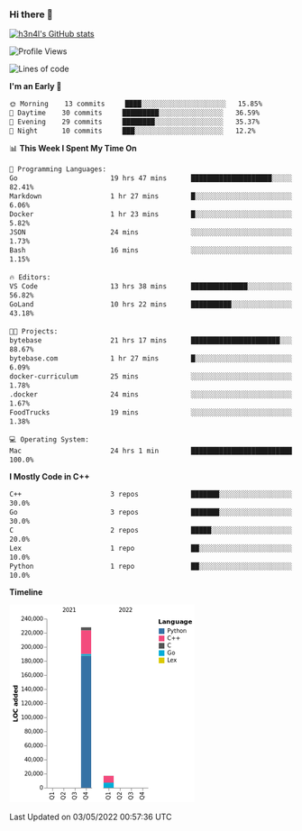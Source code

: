 ### Hi there 👋

[![h3n4l's GitHub stats](https://github-readme-stats.vercel.app/api?username=h3n4l&count_private=true&show_icons=true&theme=radical)](https://github.com/h3n4l/github-readme-stats)

<!--START_SECTION:waka-->
![Profile Views](http://img.shields.io/badge/Profile%20Views-11-blue)

![Lines of code](https://img.shields.io/badge/From%20Hello%20World%20I%27ve%20Written-245%20Thousand%20lines%20of%20code-blue)

**I'm an Early 🐤** 

```text
🌞 Morning    13 commits     ████░░░░░░░░░░░░░░░░░░░░░   15.85% 
🌆 Daytime    30 commits     █████████░░░░░░░░░░░░░░░░   36.59% 
🌃 Evening    29 commits     ████████░░░░░░░░░░░░░░░░░   35.37% 
🌙 Night      10 commits     ███░░░░░░░░░░░░░░░░░░░░░░   12.2%

```


📊 **This Week I Spent My Time On** 

```text
💬 Programming Languages: 
Go                       19 hrs 47 mins      ████████████████████░░░░░   82.41% 
Markdown                 1 hr 27 mins        █░░░░░░░░░░░░░░░░░░░░░░░░   6.06% 
Docker                   1 hr 23 mins        █░░░░░░░░░░░░░░░░░░░░░░░░   5.82% 
JSON                     24 mins             ░░░░░░░░░░░░░░░░░░░░░░░░░   1.73% 
Bash                     16 mins             ░░░░░░░░░░░░░░░░░░░░░░░░░   1.15%

🔥 Editors: 
VS Code                  13 hrs 38 mins      ██████████████░░░░░░░░░░░   56.82% 
GoLand                   10 hrs 22 mins      ██████████░░░░░░░░░░░░░░░   43.18%

🐱‍💻 Projects: 
bytebase                 21 hrs 17 mins      ██████████████████████░░░   88.67% 
bytebase.com             1 hr 27 mins        █░░░░░░░░░░░░░░░░░░░░░░░░   6.09% 
docker-curriculum        25 mins             ░░░░░░░░░░░░░░░░░░░░░░░░░   1.78% 
.docker                  24 mins             ░░░░░░░░░░░░░░░░░░░░░░░░░   1.67% 
FoodTrucks               19 mins             ░░░░░░░░░░░░░░░░░░░░░░░░░   1.38%

💻 Operating System: 
Mac                      24 hrs 1 min        █████████████████████████   100.0%

```

**I Mostly Code in C++** 

```text
C++                      3 repos             ███████░░░░░░░░░░░░░░░░░░   30.0% 
Go                       3 repos             ███████░░░░░░░░░░░░░░░░░░   30.0% 
C                        2 repos             █████░░░░░░░░░░░░░░░░░░░░   20.0% 
Lex                      1 repo              ██░░░░░░░░░░░░░░░░░░░░░░░   10.0% 
Python                   1 repo              ██░░░░░░░░░░░░░░░░░░░░░░░   10.0%

```


**Timeline**

![Chart not found](https://raw.githubusercontent.com/h3n4l/h3n4l/main/charts/bar_graph.png) 


 Last Updated on 03/05/2022 00:57:36 UTC
<!--END_SECTION:waka-->

